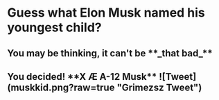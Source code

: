 <h1> Guess what Elon Musk named his youngest child? </h1>
<h2> You may be thinking, it can't be **_that bad_** <h2>
You decided!
**X Æ A-12 Musk**
![Tweet](muskkid.png?raw=true "Grimezsz Tweet")
